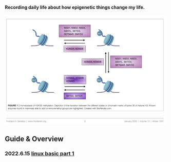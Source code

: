 #### Recording daily life about how epigenetic things change my life.

<img src="images/logo.png" alt="Image of fast.ai logo" style="zoom:80%;" />

## Guide & Overview

### 2022.6.15 [linux basic part 1](https://yiw4007.github.io/2022/06/15/linux-basic.html)





